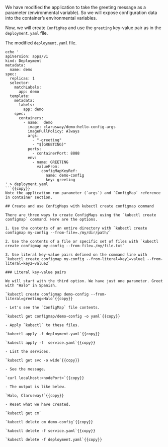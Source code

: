 We have modified the application to take the greeting message as a parameter (environmental variable). So we will expose configuration data into the container’s environmental variables.

Now, we will create `ConfigMap` and use the `greeting` key-value pair as in the `deployment.yaml` file.

The modified `deployment.yaml` file.

```
echo ' 
apiVersion: apps/v1
kind: Deployment
metadata:
  name: demo
spec:
  replicas: 1
  selector:
    matchLabels:
      app: demo
  template:
    metadata:
      labels:
        app: demo
    spec:
      containers:
        - name:  demo
          image: clarusway/demo:hello-config-args
          imagePullPolicy: Always
          args:
            - "-greeting"
            - "$(GREETING)"
          ports:
            - containerPort: 8888
          env:
            - name: GREETING
              valueFrom:
                configMapKeyRef:
                  name: demo-config
                  key: greeting
' > deployment.yaml
```{{copy}}
Note the application run parameter (`args`) and `ConfigMap` reference in container section.

## Create and use ConfigMaps with kubectl create configmap command

There are three ways to create ConfigMaps using the `kubectl create configmap` command. Here are the options.

1. Use the contents of an entire directory with `kubectl create configmap my-config --from-file=./my/dir/path/`
   
2. Use the contents of a file or specific set of files with `kubectl create configmap my-config --from-file=./my/file.txt`
   
3. Use literal key-value pairs defined on the command line with `kubectl create configmap my-config --from-literal=key1=value1 --from-literal=key2=value2`

### Literal key-value pairs

We will start with the third option. We have just one parameter. Greet with "Halo" in Spanish.

`kubectl create configmap demo-config --from-literal=greeting=Halo`{{copy}}

- Let's see the `ConfigMap` file contents.

`kubectl get configmap/demo-config -o yaml`{{copy}}

- Apply `kubectl` to these files.

`kubectl apply -f deployment.yaml`{{copy}}  

`kubectl apply -f  service.yaml`{{copy}}

- List the services.

`kubectl get svc -o wide`{{copy}}

- See the message.

`curl localhost:<nodePort>`{{copy}}

- The output is like below.

`Halo, Clarusway!`{{copy}}

- Reset what we have created.

`kubectl get cm`

`kubectl delete cm demo-config`{{copy}}

`kubectl delete -f service.yaml`{{copy}}

`kubectl delete -f deployment.yaml`{{copy}}